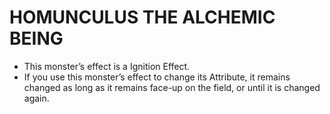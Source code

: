 
# HOMUNCULUS THE ALCHEMIC BEING

*   This monster’s effect is a Ignition Effect.
*   If you use this monster’s effect to change its Attribute, it remains changed as long as it remains face-up on the field, or until it is changed again.

  